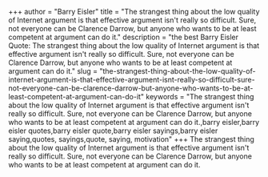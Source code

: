 +++
author = "Barry Eisler"
title = "The strangest thing about the low quality of Internet argument is that effective argument isn't really so difficult. Sure, not everyone can be Clarence Darrow, but anyone who wants to be at least competent at argument can do it."
description = "the best Barry Eisler Quote: The strangest thing about the low quality of Internet argument is that effective argument isn't really so difficult. Sure, not everyone can be Clarence Darrow, but anyone who wants to be at least competent at argument can do it."
slug = "the-strangest-thing-about-the-low-quality-of-internet-argument-is-that-effective-argument-isnt-really-so-difficult-sure-not-everyone-can-be-clarence-darrow-but-anyone-who-wants-to-be-at-least-competent-at-argument-can-do-it"
keywords = "The strangest thing about the low quality of Internet argument is that effective argument isn't really so difficult. Sure, not everyone can be Clarence Darrow, but anyone who wants to be at least competent at argument can do it.,barry eisler,barry eisler quotes,barry eisler quote,barry eisler sayings,barry eisler saying,quotes, sayings,quote, saying, motivation"
+++
The strangest thing about the low quality of Internet argument is that effective argument isn't really so difficult. Sure, not everyone can be Clarence Darrow, but anyone who wants to be at least competent at argument can do it.
